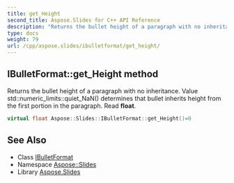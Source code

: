 ```yaml
---
title: get_Height
second_title: Aspose.Slides for C++ API Reference
description: "Returns the bullet height of a paragraph with no inheritance. Value std::numeric_limits<float>::quiet_NaN() determines that bullet inherits height from the first portion in the paragraph. Read float."
type: docs
weight: 79
url: /cpp/aspose.slides/ibulletformat/get_height/
---
```

## IBulletFormat::get_Height method


Returns the bullet height of a paragraph with no inheritance. Value std::numeric_limits<float>::quiet_NaN() determines that bullet inherits height from the first portion in the paragraph. Read **float**.

```cpp
virtual float Aspose::Slides::IBulletFormat::get_Height()=0
```

## See Also

* Class [IBulletFormat](../)
* Namespace [Aspose::Slides](../../)
* Library [Aspose.Slides](../../../)

